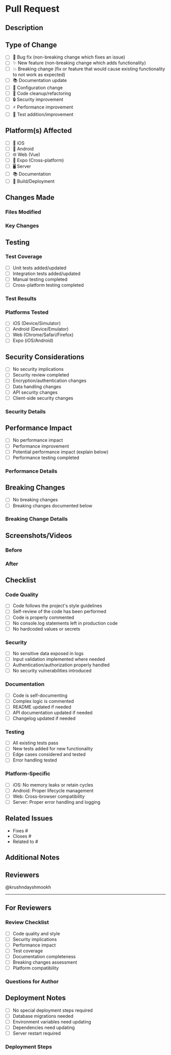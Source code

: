 # Pull Request

## Description

<!-- Provide a brief description of the changes in this PR -->

## Type of Change

<!-- Mark the relevant option with an "x" -->

- [ ] 🐛 Bug fix (non-breaking change which fixes an issue)
- [ ] ✨ New feature (non-breaking change which adds functionality)
- [ ] 💥 Breaking change (fix or feature that would cause existing functionality to not work as expected)
- [ ] 📚 Documentation update
- [ ] 🔧 Configuration change
- [ ] 🧹 Code cleanup/refactoring
- [ ] 🔒 Security improvement
- [ ] ⚡ Performance improvement
- [ ] 🧪 Test addition/improvement

## Platform(s) Affected

<!-- Mark all platforms that are affected by this change -->

- [ ] 📱 iOS
- [ ] 🤖 Android
- [ ] 🌐 Web (Vue)
- [ ] 📱 Expo (Cross-platform)
- [ ] 🖥️ Server
- [ ] 📚 Documentation
- [ ] 🔧 Build/Deployment

## Changes Made

<!-- Provide a detailed list of changes made -->

### Files Modified
<!-- List the main files that were changed -->

### Key Changes
<!-- Describe the key changes made -->

## Testing

### Test Coverage
- [ ] Unit tests added/updated
- [ ] Integration tests added/updated
- [ ] Manual testing completed
- [ ] Cross-platform testing completed

### Test Results
<!-- Describe the testing performed and results -->

### Platforms Tested
- [ ] iOS (Device/Simulator)
- [ ] Android (Device/Emulator)
- [ ] Web (Chrome/Safari/Firefox)
- [ ] Expo (iOS/Android)

## Security Considerations

<!-- For security-related changes, describe the security implications -->

- [ ] No security implications
- [ ] Security review completed
- [ ] Encryption/authentication changes
- [ ] Data handling changes
- [ ] API security changes
- [ ] Client-side security changes

### Security Details
<!-- If applicable, provide details about security changes -->

## Performance Impact

- [ ] No performance impact
- [ ] Performance improvement
- [ ] Potential performance impact (explain below)
- [ ] Performance testing completed

### Performance Details
<!-- If applicable, provide performance metrics or considerations -->

## Breaking Changes

<!-- If this PR contains breaking changes, describe them here -->

- [ ] No breaking changes
- [ ] Breaking changes documented below

### Breaking Change Details
<!-- If applicable, describe breaking changes and migration path -->

## Screenshots/Videos

<!-- If applicable, add screenshots or videos to help explain your changes -->

### Before
<!-- Screenshot/video of the state before your changes -->

### After
<!-- Screenshot/video of the state after your changes -->

## Checklist

### Code Quality
- [ ] Code follows the project's style guidelines
- [ ] Self-review of the code has been performed
- [ ] Code is properly commented
- [ ] No console.log statements left in production code
- [ ] No hardcoded values or secrets

### Security
- [ ] No sensitive data exposed in logs
- [ ] Input validation implemented where needed
- [ ] Authentication/authorization properly handled
- [ ] No security vulnerabilities introduced

### Documentation
- [ ] Code is self-documenting
- [ ] Complex logic is commented
- [ ] README updated if needed
- [ ] API documentation updated if needed
- [ ] Changelog updated if needed

### Testing
- [ ] All existing tests pass
- [ ] New tests added for new functionality
- [ ] Edge cases considered and tested
- [ ] Error handling tested

### Platform-Specific
- [ ] iOS: No memory leaks or retain cycles
- [ ] Android: Proper lifecycle management
- [ ] Web: Cross-browser compatibility
- [ ] Server: Proper error handling and logging

## Related Issues

<!-- Link to related issues using "Fixes #123" or "Closes #123" -->

- Fixes #
- Closes #
- Related to #

## Additional Notes

<!-- Any additional information that reviewers should know -->

## Reviewers

<!-- Tag specific reviewers if needed -->

@krushndayshmookh

---

## For Reviewers

### Review Checklist
- [ ] Code quality and style
- [ ] Security implications
- [ ] Performance impact
- [ ] Test coverage
- [ ] Documentation completeness
- [ ] Breaking changes assessment
- [ ] Platform compatibility

### Questions for Author
<!-- Reviewers can add questions here during review -->

## Deployment Notes

<!-- If applicable, provide deployment considerations -->

- [ ] No special deployment steps required
- [ ] Database migrations needed
- [ ] Environment variables need updating
- [ ] Dependencies need updating
- [ ] Server restart required

### Deployment Steps
<!-- If applicable, list specific deployment steps -->
